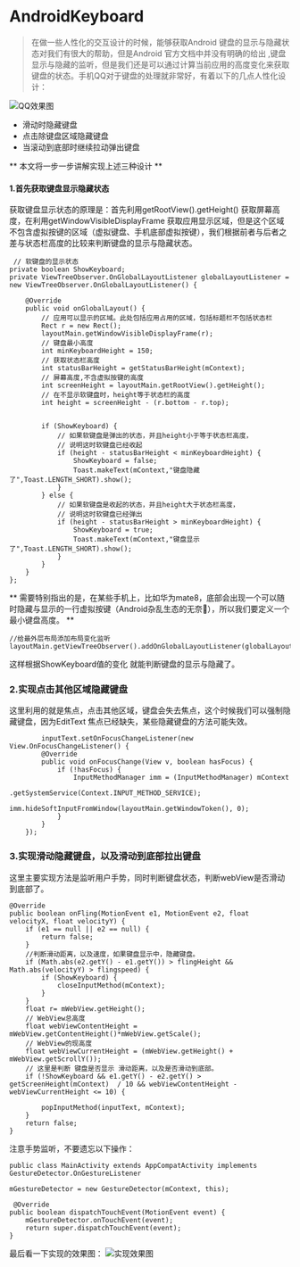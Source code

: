 # AndroidKeyboard

> 在做一些人性化的交互设计的时候，能够获取Android 键盘的显示与隐藏状态对我们有很大的帮助，但是Android 官方文档中并没有明确的给出 ,键盘显示与隐藏的监听，但是我们还是可以通过计算当前应用的高度变化来获取键盘的状态。手机QQ对于键盘的处理就非常好，有着以下的几点人性化设计：

![QQ效果图](http://i4.buimg.com/d16b180723bbcfcd.gif)

* 滑动时隐藏键盘
* 点击除键盘区域隐藏键盘
* 当滚动到底部时继续拉动弹出键盘

** 本文将一步一步讲解实现上述三种设计 **

#### 1.首先获取键盘显示隐藏状态

获取键盘显示状态的原理是：首先利用getRootView().getHeight() 获取屏幕高度，在利用getWindowVisibleDisplayFrame 获取应用显示区域，但是这个区域不包含虚拟按键的区域（虚拟键盘、手机底部虚拟按键），我们根据前者与后者之差与状态栏高度的比较来判断键盘的显示与隐藏状态。
	 
	 // 软键盘的显示状态
    private boolean ShowKeyboard;
    private ViewTreeObserver.OnGlobalLayoutListener globalLayoutListener = new ViewTreeObserver.OnGlobalLayoutListener() {

        @Override
        public void onGlobalLayout() {
            // 应用可以显示的区域。此处包括应用占用的区域，包括标题栏不包括状态栏
            Rect r = new Rect();
            layoutMain.getWindowVisibleDisplayFrame(r);
            // 键盘最小高度
            int minKeyboardHeight = 150;
            // 获取状态栏高度
            int statusBarHeight = getStatusBarHeight(mContext);
            // 屏幕高度,不含虚拟按键的高度
            int screenHeight = layoutMain.getRootView().getHeight();
            // 在不显示软键盘时，height等于状态栏的高度
            int height = screenHeight - (r.bottom - r.top);


            if (ShowKeyboard) {
                // 如果软键盘是弹出的状态，并且height小于等于状态栏高度，
                // 说明这时软键盘已经收起
                if (height - statusBarHeight < minKeyboardHeight) {
                    ShowKeyboard = false;
                    Toast.makeText(mContext,"键盘隐藏了",Toast.LENGTH_SHORT).show();
                }
            } else {
                // 如果软键盘是收起的状态，并且height大于状态栏高度，
                // 说明这时软键盘已经弹出
                if (height - statusBarHeight > minKeyboardHeight) {
                    ShowKeyboard = true;
                    Toast.makeText(mContext,"键盘显示了",Toast.LENGTH_SHORT).show();
                }
            }
        }
    };
    
** 需要特别指出的是，在某些手机上，比如华为mate8，底部会出现一个可以随时隐藏与显示的一行虚拟按键（Android杂乱生态的无奈🙂），所以我们要定义一个最小键盘高度。 ** 
	
	//给最外层布局添加布局变化监听
	layoutMain.getViewTreeObserver().addOnGlobalLayoutListener(globalLayoutListener);


这样根据ShowKeyboard值的变化 就能判断键盘的显示与隐藏了。
### 2.实现点击其他区域隐藏键盘
这里利用的就是焦点，点击其他区域，键盘会失去焦点，这个时候我们可以强制隐藏键盘，因为EditText 焦点已经缺失，某些隐藏键盘的方法可能失效。

	        inputText.setOnFocusChangeListener(new View.OnFocusChangeListener() {
            @Override
            public void onFocusChange(View v, boolean hasFocus) {
                if (!hasFocus) {
                    InputMethodManager imm = (InputMethodManager) mContext
                            .getSystemService(Context.INPUT_METHOD_SERVICE);
                    imm.hideSoftInputFromWindow(layoutMain.getWindowToken(), 0);
                }
            }
        });
      
### 3.实现滑动隐藏键盘，以及滑动到底部拉出键盘

这里主要实现方法是监听用户手势，同时判断键盘状态，判断webView是否滑动到底部了。
	
	@Override
    public boolean onFling(MotionEvent e1, MotionEvent e2, float velocityX, float velocityY) {
        if (e1 == null || e2 == null) {
            return false;
        }
        //判断滑动距离，以及速度，如果键盘显示中，隐藏键盘。
        if (Math.abs(e2.getY() - e1.getY()) > flingHeight && Math.abs(velocityY) > flingspeed) {
            if (ShowKeyboard) {
                closeInputMethod(mContext);
            }
        }
        float r= mWebView.getHeight();
        // WebView总高度
        float webViewContentHeight = mWebView.getContentHeight()*mWebView.getScale();
        // WebView的现高度
        float webViewCurrentHeight = (mWebView.getHeight() + mWebView.getScrollY());
		// 这里是判断 键盘是否显示 滑动距离，以及是否滑动到底部。
        if (!ShowKeyboard && e1.getY() - e2.getY() > getScreenHeight(mContext)  / 10 && webViewContentHeight - webViewCurrentHeight <= 10) {

            popInputMethod(inputText, mContext);
        }
        return false;
    }
    
 注意手势监听，不要遗忘以下操作：

	public class MainActivity extends AppCompatActivity implements GestureDetector.OnGestureListener 
	
	mGestureDetector = new GestureDetector(mContext, this);

	 @Override
    public boolean dispatchTouchEvent(MotionEvent event) {
        mGestureDetector.onTouchEvent(event);
        return super.dispatchTouchEvent(event);
    }
   
最后看一下实现的效果图：
![实现效果图](http://i4.buimg.com/e6674a91804df4e4.gif)

